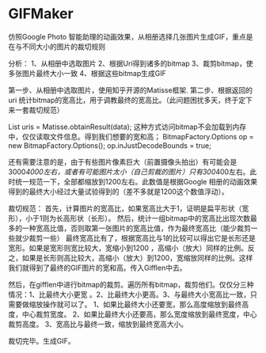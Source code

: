 # GIFMaker
仿照Google Photo 智能助理的动画效果，从相册选择几张图片生成GIF，重点是在与不同大小的图片的裁切规则

分析：
1、从相册中选取图片
2、根据Uri得到诸多的bitmap
3、裁剪bitmap，使多张图片最终大小一致
4、根据这些bitmap生成GIF

第一步、从相册中选取图片，使用知乎开源的Matisse框架.
第二步、根据返回的uri 统计bitmap的宽高比，用于调教最终的宽高比。（此问题困扰多天，终于定下来一套裁切规范）

List<Uri> uris = Matisse.obtainResult(data);
这种方式访问bitmap不会加载到内存中，仅仅读取文件信息。得到我们想要的宽和高；
BitmapFactory.Options op = new BitmapFactory.Options();
op.inJustDecodeBounds = true;

还有需要注意的是，由于有些图片像素巨大（前置摄像头拍出）有可能会是3000*4000左右，或者有可能图片太小（自己剪裁的图片）只有300*400左右。此时统一规范一下，全部都缩放到1200左右。此数值是根据Google 相册的动画效果得到的最终大小经过大量试验得到的（差不多就是1200这个数值浮动）。

裁切规范：
首先，计算图片的宽高比，如果宽高比大于1，证明是扁平形状（宽形），小于1则为长高形状（长形）。
然后，统计一组bitmap中的宽高比出现次数最多的一种宽高比值，否则取第一张图片的宽高比值，作为最终宽高比（能少裁剪一些就少裁剪一些）
最终宽高比有了，根据宽高比与1的比较可以得出它是长形还是宽形。如果是宽形则宽比较大，宽缩小到1200 ，高缩小（放大）同样的比例。反之，如果是长形则高比较大，高缩小（放大）到1200，宽缩放同样的比例。这样我们就得到了最终的GIF图片的宽和高。传入Gifflen中去。

然后，在gifflen中进行bitmap的裁剪。遍历所有bitmap，裁剪他们。仅仅分三种情况：1、比最终大小更宽 。2、比最终大小更高。3、与最终大小宽高比一致，只需要做缩放操作就可以了。
1、如果比最终大小还要宽，那么高度缩放到最终高度，中心裁剪宽度。
2、如果比最终大小还要高，那么宽度缩放到最终宽度，中心裁剪高度。
3、宽高比与最终一致，缩放到最终宽高大小。

裁切完毕。生成GIF。


